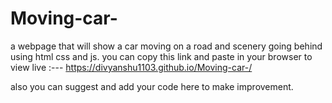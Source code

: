 # Moving-car-
a webpage that will show a car moving on a road and scenery going behind using html css and js.
you can copy this link and paste in your browser to view live :---
https://divyanshu1103.github.io/Moving-car-/

also you can suggest and add your code here to make improvement.
